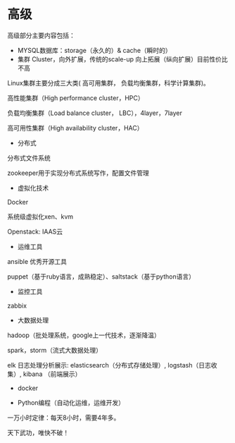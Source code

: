 # 高级

高级部分主要内容包括：

- MYSQL数据库：storage（永久的）& cache（瞬时的）
- 集群 Cluster，向外扩展，传统的scale-up 向上拓展（纵向扩展）目前性价比不高

Linux集群主要分成三大类( 高可用集群， 负载均衡集群，科学计算集群)。

高性能集群（High performance cluster，HPC）

负载均衡集群（Load balance cluster， LBC），4layer，7layer

高可用性集群（High availability cluster，HAC）

- 分布式

分布式文件系统

zookeeper用于实现分布式系统写作，配置文件管理

- 虚拟化技术

Docker

系统级虚拟化xen、kvm

Openstack: IAAS云

- 运维工具

ansible 优秀开源工具

puppet（基于ruby语言，成熟稳定）、saltstack（基于python语言）

- 监控工具

zabbix

- 大数据处理

hadoop（批处理系统，google上一代技术，逐渐降温）

spark，storm（流式大数据处理）

elk 日志处理分析展示: elasticsearch（分布式存储处理）, logstash（日志收集）, kibana （前端展示）

- docker

- Python编程（自动化运维，运维开发）

一万小时定律：每天8小时，需要4年多。

天下武功，唯快不破！